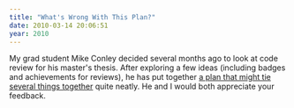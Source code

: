 ```yaml
---
title: "What's Wrong With This Plan?"
date: 2010-03-14 20:06:51
year: 2010
---
```

My grad student Mike Conley decided several months ago to look at code review for his master's thesis. After exploring a few ideas (including badges and achievements for reviews), he has put together <a href="http://mikeconley.ca/blog/2010/03/14/lessons-from-peerscholar-an-approach-to-teaching-code-review/">a plan that might tie several things together</a> quite neatly. He and I would both appreciate your feedback.
